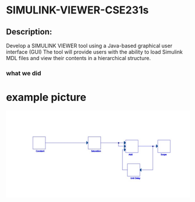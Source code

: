 # SIMULINK-VIEWER-CSE231s

## Description: 
Develop a SIMULINK VIEWER tool using a Java-based graphical user 
interface (GUI) The tool will provide users with the ability to load Simulink MDL files and view their 
contents in a hierarchical structure.

### what we did











# example picture 
![.](https://github.com/HossamTarek7/SIMULINK-VIEWER-CSE231s/blob/main/Final%20model.jpg)
